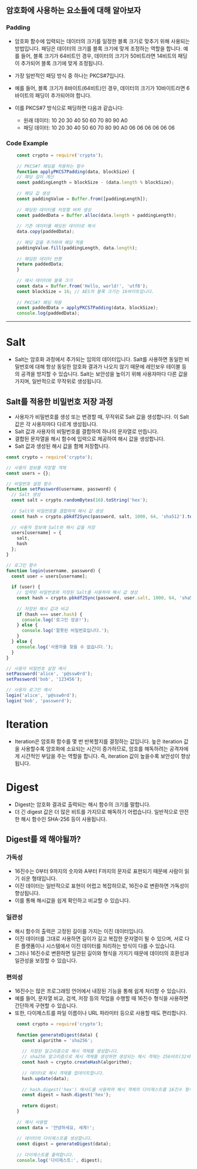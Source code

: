 

## 암호화에 사용하는 요소들에 대해 알아보자

### Padding
- 암호화 함수에 입력되는 데이터의 크기를 일정한 블록 크기로 맞추기 위해 사용되는 방법입니다. 패딩은 데이터의 크기를 블록 크기에 맞게 조정하는 역할을 합니다. 예를 들어, 블록 크기가 64비트인 경우, 데이터의 크기가 50비트라면 14비트의 패딩이 추가되어 블록 크기에 맞게 조정됩니다.

- 가장 일반적인 패딩 방식 중 하나는 PKCS#7입니다. 
- 예를 들어, 블록 크기가 8바이트(64비트)인 경우, 데이터의 크기가 10바이트라면 6바이트의 패딩이 추가되어야 합니다. 
- 이를 PKCS#7 방식으로 패딩하면 다음과 같습니다:

    - 원래 데이터: 10 20 30 40 50 60 70 80 90 A0
    - 패딩 데이터: 10 20 30 40 50 60 70 80 90 A0 06 06 06 06 06 06

### Code Example
```typescript
    const crypto = require('crypto');
    
    // PKCS#7 패딩을 적용하는 함수
    function applyPKCS7Padding(data, blockSize) {
    // 패딩 길이 계산
    const paddingLength = blockSize - (data.length % blockSize);
    
    // 패딩 값 생성
    const paddingValue = Buffer.from([paddingLength]);
    
    // 패딩된 데이터를 저장할 버퍼 생성
    const paddedData = Buffer.alloc(data.length + paddingLength);
    
    // 기존 데이터를 패딩된 데이터로 복사
    data.copy(paddedData);
    
    // 패딩 값을 추가하여 패딩 적용
    paddingValue.fill(paddingLength, data.length);
    
    // 패딩된 데이터 반환
    return paddedData;
    }
    
    // 예시 데이터와 블록 크기
    const data = Buffer.from('Hello, world!', 'utf8');
    const blockSize = 16; // AES의 블록 크기는 16바이트입니다.
    
    // PKCS#7 패딩 적용
    const paddedData = applyPKCS7Padding(data, blockSize);
    console.log(paddedData);
```

---

# Salt
- Salt는 암호화 과정에서 추가되는 임의의 데이터입니다. Salt를 사용하면 동일한 비밀번호에 대해 항상 동일한 암호화 결과가 나오지 않기 때문에 레인보우 테이블 등의 공격을 방지할 수 있습니다. Salt는 보안성을 높이기 위해 사용자마다 다른 값을 가지며, 일반적으로 무작위로 생성됩니다.

## Salt를 적용한 비밀번호 저장 과정
- 사용자가 비밀번호를 생성 또는 변경할 때, 무작위로 Salt 값을 생성합니다. 이 Salt 값은 각 사용자마다 다르게 생성됩니다.
- Salt 값과 사용자의 비밀번호를 결합하여 하나의 문자열로 만듭니다.
- 결합된 문자열을 해시 함수에 입력으로 제공하여 해시 값을 생성합니다.
- Salt 값과 생성된 해시 값을 함께 저장합니다.

```typescript
const crypto = require('crypto');

// 사용자 정보를 저장할 객체
const users = {};

// 비밀번호 설정 함수
function setPassword(username, password) {
  // Salt 생성
  const salt = crypto.randomBytes(16).toString('hex');
  
  // Salt와 비밀번호를 결합하여 해시 값 생성
  const hash = crypto.pbkdf2Sync(password, salt, 1000, 64, 'sha512').toString('hex');
  
  // 사용자 정보에 Salt와 해시 값을 저장
  users[username] = {
    salt,
    hash
  };
}

// 로그인 함수
function login(username, password) {
  const user = users[username];
  
  if (user) {
    // 입력된 비밀번호와 저장된 Salt를 사용하여 해시 값 생성
    const hash = crypto.pbkdf2Sync(password, user.salt, 1000, 64, 'sha512').toString('hex');
    
    // 저장된 해시 값과 비교
    if (hash === user.hash) {
      console.log('로그인 성공!');
    } else {
      console.log('잘못된 비밀번호입니다.');
    }
  } else {
    console.log('사용자를 찾을 수 없습니다.');
  }
}

// 사용자 비밀번호 설정 예시
setPassword('alice', 'p@ssw0rd');
setPassword('bob', '123456');

// 사용자 로그인 예시
login('alice', 'p@ssw0rd');
login('bob', 'password');

```

# Iteration
- Iteration은 암호화 함수를 몇 번 반복할지를 결정하는 값입니다. 높은 iteration 값을 사용할수록 암호화에 소요되는 시간이 증가하므로, 암호를 해독하려는 공격자에게 시간적인 부담을 주는 역할을 합니다. 즉, iteration 값이 높을수록 보안성이 향상됩니다.


# Digest
- Digest는 암호화 결과로 출력되는 해시 함수의 크기를 말합니다. 
- 더 긴 digest 값은 더 많은 비트를 가지므로 해독하기 어렵습니다. 일반적으로 안전한 해시 함수인 SHA-256 등이 사용됩니다.


## Digest를 왜 해야될까?
### 가독성
- 16진수는 0부터 9까지의 숫자와 A부터 F까지의 문자로 표현되기 때문에 사람이 읽기 쉬운 형태입니다. 
- 이진 데이터는 일반적으로 표현이 어렵고 복잡하므로, 16진수로 변환하면 가독성이 향상됩니다. 
- 이를 통해 해시값을 쉽게 확인하고 비교할 수 있습니다.
### 일관성
- 해시 함수의 출력은 고정된 길이를 가지는 이진 데이터입니다.
- 이진 데이터를 그대로 사용하면 길이가 길고 복잡한 문자열이 될 수 있으며, 서로 다른 플랫폼이나 시스템에서 이진 데이터를 처리하는 방식이 다를 수 있습니다. 
- 그러나 16진수로 변환하면 일관된 길이와 형식을 가지기 때문에 데이터의 호환성과 일관성을 보장할 수 있습니다.
### 편의성
- 16진수는 많은 프로그래밍 언어에서 내장된 기능을 통해 쉽게 처리할 수 있습니다. 
- 예를 들어, 문자열 비교, 검색, 저장 등의 작업을 수행할 때 16진수 형식을 사용하면 간단하게 구현할 수 있습니다. 
- 또한, 다이제스트를 파일 이름이나 URL 파라미터 등으로 사용할 때도 편리합니다.

```typescript
    const crypto = require('crypto');
    
    function generateDigest(data) {
      const algorithm = 'sha256';
      
      // 지정된 알고리즘으로 해시 객체를 생성합니다.
      // sha256 알고리즘으로 해시 객체를 생성하면 생성되는 해시 객체는 256비트(32바이트) 길이의 이진 데이터입니다.
      const hash = crypto.createHash(algorithm);
      
      // 데이터로 해시 객체를 업데이트합니다.
      hash.update(data);
  
      // hash.digest('hex') 메서드를 사용하여 해시 객체의 다이제스트를 16진수 형식으로 생성합니다.
      const digest = hash.digest('hex');
      
      return digest;
    }
    
    // 예시 사용법
    const data = '안녕하세요, 세계!';
    
    // 데이터의 다이제스트를 생성합니다.
    const digest = generateDigest(data);
    
    // 다이제스트를 출력합니다.
    console.log('다이제스트:', digest);
```


